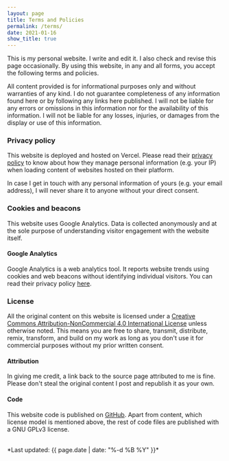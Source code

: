 ```yaml
---
layout: page
title: Terms and Policies
permalink: /terms/
date: 2021-01-16
show_title: true
---
```


This is my personal website. I write and edit it. I also check and revise this page occasionally.
By using this website, in any and all forms, you accept the following terms and policies.

All content provided is for informational purposes only and without warranties of any kind. I do not guarantee completeness of any information found here or by following any links here published. I will not be liable for any errors or omissions in this information nor for the availability of this information. I will not be liable for any losses, injuries, or damages from the display or use of this information.

### Privacy policy

This website is deployed and hosted on Vercel. Please read their [privacy policy](https://vercel.com/legal/privacy-policy) to know about how they manage personal information (e.g. your IP) when loading content of websites hosted on their platform.

In case I get in touch with any personal information of yours (e.g. your email address), I will never share it to anyone without your direct consent.

### Cookies and beacons

This website uses Google Analytics. Data is collected anonymously and at the sole purpose of understanding visitor engagement with the website itself.

#### Google Analytics

Google Analytics is a web analytics tool. It reports website trends using cookies and web beacons without identifying individual visitors. You can read their privacy policy [here](http://www.google.com/analytics/learn/privacy.html).

<!--
#### heatmap.me

heatmap.me is a service offering real-time statistics of user's clicks on page. They do not key-log, sniff cookies or log IP addresses. Read more about it [here](https://heatmap.me/).
-->

### License

All the original content on this website is licensed under a [Creative Commons Attribution-NonCommercial 4.0 International License](http://creativecommons.org/licenses/by-nc/4.0/) unless otherwise noted. This means you are free to share, transmit, distribute, remix, transform, and build on my work as long as you don't use it for commercial purposes without my prior written consent.

#### Attribution

In giving me credit, a link back to the source page attributed to me is fine. Please don't steal the original content I post and republish it as your own.

#### Code

This website code is published on [GitHub](https://github.com/pirafrank/fpiracom). Apart from content, which license model is mentioned above, the rest of code files are published with a GNU GPLv3 license.

<br>
*Last updated: {{ page.date | date: "%-d %B %Y" }}*
